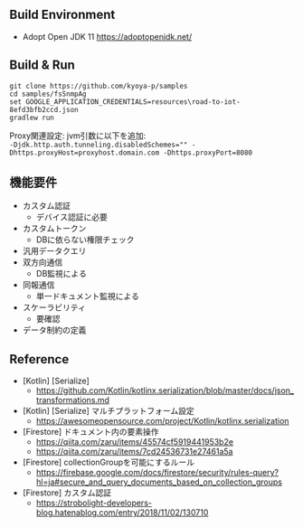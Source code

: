 Build Environment
----
- Adopt Open JDK 11 https://adoptopenjdk.net/

Build & Run
----
``` 
git clone https://github.com/kyoya-p/samples
cd samples/fsSnmpAg
set GOOGLE_APPLICATION_CREDENTIALS=resources\road-to-iot-8efd3bfb2ccd.json
gradlew run 
```

Proxy関連設定: jvm引数に以下を追加:  
` -Djdk.http.auth.tunneling.disabledSchemes="" -Dhttps.proxyHost=proxyhost.domain.com -Dhttps.proxyPort=8080 `


機能要件
----
- カスタム認証
  - デバイス認証に必要
- カスタムトークン
  - DBに依らない権限チェック
- 汎用データクエリ
- 双方向通信
  - DB監視による
- 同報通信
  - 単一ドキュメント監視による
- スケーラビリティ
  - 要確認
- データ制約の定義


Reference
---
- [Kotlin] [Serialize] 
  - https://github.com/Kotlin/kotlinx.serialization/blob/master/docs/json_transformations.md
- [Kotlin] [Serialize] マルチプラットフォーム設定
  - https://awesomeopensource.com/project/Kotlin/kotlinx.serialization
- [Firestore] ドキュメント内の要素操作
  - https://qiita.com/zaru/items/45574cf5919441953b2e
  - https://qiita.com/zaru/items/7cd24536731e27461a5a
- [Firestore] collectionGroupを可能にするルール
  - https://firebase.google.com/docs/firestore/security/rules-query?hl=ja#secure_and_query_documents_based_on_collection_groups
- [Firestore] カスタム認証
  - https://strobolight-developers-blog.hatenablog.com/entry/2018/11/02/130710